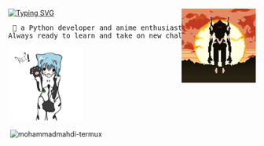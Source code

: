 <div >
  
  <a href="https://git.io/typing-svg"><img src="https://readme-typing-svg.demolab.com?font=Fira+Code&pause=100&width=435&lines=hello!+I'm+mohammadmahditermux+" alt="Typing SVG" /></a>
  <img src="https://github.com/mohammadmahdi-termux/mohammadmahdi-termux/blob/main/pic/eva.gif" width="30%" align="right"/>
    <pre align="left" >
👋 a Python developer and anime enthusiast.
🚀 Always ready to learn and take on new challenges.
</pre>
<img src="https://github.com/mohammadmahdi-termux/mohammadmahdi-termux/blob/ef9e1aa778bbc7bd24b308bd3ecc2753bf785b24/pic/rei2.jpg" algin="left" width="30%"/>





<p>&nbsp;<img align="center" src="https://github-readme-stats.vercel.app/api?username=mohammadmahdi-termux&show_icons=true&locale=en&theme=dark" alt="mohammadmahdi-termux" /></p>
<div/>
